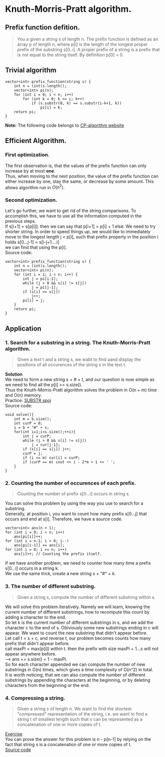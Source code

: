 # Knuth-Morris-Pratt algorithm.  
## Prefix function defition.  
> You a given a string s of length n. The prefix function is defined as an array p of length n, where p[i] is the length of the longest proper prefix of the substring s[0..i]. A proper prefix of a string is a prefix that is not equal to the string itself. By definition p[0] = 0.  
## Trivial algorithm  
```
vector<int> prefix_function(string s) {
    int n = (int)s.length();
    vector<int> pi(n);
    for (int i = 0; i < n; i++)
        for (int k = 0; k <= i; k++)
            if (s.substr(0, k) == s.substr(i-k+1, k))
                pi[i] = k;
    return pi;
}
```  
**Note:** The following code belongs to [CP-algorithm website](https://cp-algorithms.com/string/prefix-function.html)  

## Efficient Algorithm.  
### **First optimization**.  
The first observation is, that the values of the prefix function can only increase by at most **one**.  
Thus, when moving to the next position, the value of the prefix function can either increase by one, stay the same, or decrease by some amount. This allows algorithm run in $O(n^2)$.  
### **Second optimization**.    
Let's go further, we want to get rid of the string comparisons. To accomplish this, we have to use all the information computed in the previous steps.  
If s[i+1] = s[p[i]]: then we can say that p[i+1] = p[i] + 1
else: We need to try shorter string. In order to speed things up, we would like to immediately move to the longest length j < p[i], such that prefix property in the position i holds s[0...j-1] = s[i-j+1....i]  
we can find that using the p[i].  
Source code:  
```
vector<int> prefix_function(string s) {
    int n = (int)s.length();
    vector<int> pi(n);
    for (int i = 1; i < n; i++) {
        int j = pi[i-1];
        while (j > 0 && s[i] != s[j])
            j = pi[j-1];
        if (s[i] == s[j])
            j++;
        pi[i] = j;
    }
    return pi;
}
```  
## Application  
### 1. Search for a substring in a string. The Knuth-Morris-Pratt algorithm.    
> Given a text t and a string s, we wabt to find aand display the positions of all occurences of the string s in the text t.  

**Solution**  
We need to form a new string s + # + t, and our question is now simple as we need to find all the p[i] >= s.size().  
Thus the Knuth-Morris-Pratt algorithm solves the problem in O(n + m) time and O(n) memory.  
Practice: [SUBSTR spoj](https://vn.spoj.com/problems/SUBSTR/)  
Source code:
```
void solve(){
	int m = b.size();
	int curP = 0;
	s = b + "#" + s;
	for(int i=1;i<s.size();++i){
		int j = curP;
		while (j > 0 && s[i] != s[j]) 
			j = cur[j-1];
		if (s[i] == s[j]) j++;
		curP = j;
		if (i <= m) cur[i] = curP;
		if (curP == m) cout << i - 2*m + 1 << ' ';
	}
}
```  
### 2. Counting the number of occurences of each prefix.  
> Counting the number of prefix s[0...i] occurs in string s.  

You can solve this problem by using the way you use to search for a substring.  
Generally, at position i, you want to count how many prefix s[0...j] that occurs and end at s[i]. Therefore, we have a source code.  
```
vector<int> ans(n + 1);
for (int i = 0; i < n; i++)
    ans[pi[i]]++;
for (int i = n-1; i > 0; i--)
    ans[pi[i-1]] += ans[i];
for (int i = 0; i <= n; i++)
    ans[i]++; // Counting the prefix itself.  
```  
If we have another problem, we need to counter how many time a prefix s[0...i] occurs in a string k.  
We use the same trick, create a new string s + "#" + k.  
### 3. The number of different substring.  
> Given a string s, compute the number of different substring within s.  

We will solve this problem iteratively. Namely we will learn, knowing the current number of different substrings, how to recompute this count by adding a character to the end.  
So let k is the current number of different substrings in s, and we add the character c to the end of s. Obiviously some new substrings ending in c will appear. We want to count the new substring that didn't appear before.  
Let call t = s + c, and reverse t, our problem becomes counts how many prefix that didn't appear before.  
call maxPi = max(p[i]) within t. then the prefix with size maxPi + 1...s will not appear anywhere before.  
--> ans += s.size() + 1 - maxPi.  
So for each character appended we can compute the number of new substrings in O(n) times, which gives a time complexity of O(n^2) in total.  
It is worth noticing, that we can also compute the number of different substrings by appending the characters at the beginning, or by deleting characters from the beginning or the end.  
### 4. Compressing a string.  
> Given a string s of length n. We want to find the shortest "compressed" representation of the string, i.e. we want to find a string t of smallest length such that s can be represented as a concatenation of one or more copies of t.  

[Exercise](https://onlinejudge.org/index.php?option=com_onlinejudge&Itemid=8&page=show_problem&problem=396)  
You can prove the answer for this problem is n - p[n-1] by relying on the fact that string s is a concatenation of one or more copies of t.  
[Source code](./UVA455.cpp) 






